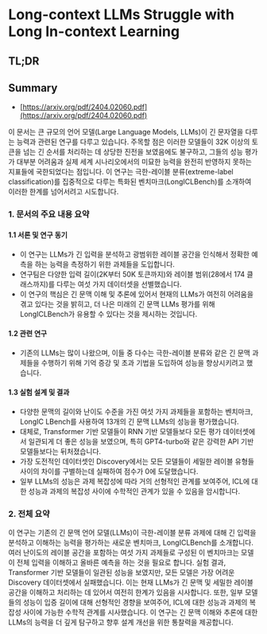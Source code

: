 # Long-context LLMs Struggle with Long In-context Learning
## TL;DR
## Summary
- [https://arxiv.org/pdf/2404.02060.pdf](https://arxiv.org/pdf/2404.02060.pdf)

이 문서는 큰 규모의 언어 모델(Large Language Models, LLMs)이 긴 문자열을 다루는 능력과 관련된 연구를 다루고 있습니다. 주목할 점은 이러한 모델들이 32K 이상의 토큰을 넘는 긴 순서를 처리하는 데 상당한 진전을 보였음에도 불구하고, 그들의 성능 평가가 대부분 어려움과 실제 세계 시나리오에서의 미묘한 능력을 완전히 반영하지 못하는 지표들에 국한되었다는 점입니다. 이 연구는 극한-레이블 분류(extreme-label classification)를 집중적으로 다루는 특화된 벤치마크(LongICLBench)를 소개하여 이러한 한계를 넘어서려고 시도합니다.

### 1. 문서의 주요 내용 요약

#### 1.1 서론 및 연구 동기
- 이 연구는 LLMs가 긴 입력을 분석하고 광범위한 레이블 공간을 인식해서 정확한 예측을 하는 능력을 측정하기 위한 과제들을 도입합니다. 
- 연구팀은 다양한 입력 길이(2K부터 50K 토큰까지)와 레이블 범위(28에서 174 클래스까지)를 다루는 여섯 가지 데이터셋을 선별했습니다. 
- 이 연구의 핵심은 긴 문맥 이해 및 추론에 있어서 현재의 LLMs가 여전히 어려움을 겪고 있다는 것을 밝히고, 더 나은 미래의 긴 문맥 LLMs 평가를 위해 LongICLBench가 유용할 수 있다는 것을 제시하는 것입니다.

#### 1.2 관련 연구
- 기존의 LLMs는 많이 나왔으며, 이들 중 다수는 극한-레이블 분류와 같은 긴 문맥 과제들을 수행하기 위해 기억 증강 및 초과 기법을 도입하여 성능을 향상시키려고 했습니다.

#### 1.3 실험 설계 및 결과
- 다양한 문맥의 길이와 난이도 수준을 가진 여섯 가지 과제들을 포함하는 벤치마크, LongIC LBench를 사용하여 13개의 긴 문맥 LLMs의 성능을 평가했습니다.
- 대체로, Transformer 기반 모델들이 RNN 기반 모델들보다 모든 평가 데이터셋에서 일관되게 더 좋은 성능을 보였으며, 특히 GPT4-turbo와 같은 강력한 API 기반 모델들보다는 뒤처졌습니다.
- 가장 도전적인 데이터셋인 Discovery에서는 모든 모델들이 세밀한 레이블 유형들 사이의 차이를 구별하는데 실패하여 점수가 0에 도달했습니다.
- 일부 LLMs의 성능은 과제 복잡성에 따라 거의 선형적인 관계를 보여주어, ICL에 대한 성능과 과제의 복잡성 사이에 수학적인 관계가 있을 수 있음을 암시합니다.

### 2. 전체 요약

이 연구는 기존의 긴 문맥 언어 모델(LLMs)이 극한-레이블 분류 과제에 대해 긴 입력을 분석하고 이해하는 능력을 평가하는 새로운 벤치마크, LongICLBench를 소개합니다. 여러 난이도의 레이블 공간을 포함하는 여섯 가지 과제들로 구성된 이 벤치마크는 모델이 전체 입력을 이해하고 올바른 예측을 하는 것을 필요로 합니다. 실험 결과, Transformer 기반 모델들이 일관된 성능을 보였지만, 모든 모델은 가장 어려운 Discovery 데이터셋에서 실패했습니다. 이는 현재 LLMs가 긴 문맥 및 세밀한 레이블 공간을 이해하고 처리하는 데 있어서 여전히 한계가 있음을 시사합니다. 또한, 일부 모델들의 성능이 입증 길이에 대해 선형적인 경향을 보여주어, ICL에 대한 성능과 과제의 복잡성 사이에 가능한 수학적 관계를 시사했습니다. 이 연구는 긴 문맥 이해와 추론에 대한 LLMs의 능력을 더 깊게 탐구하고 향후 설계 개선을 위한 통찰력을 제공합니다.